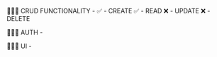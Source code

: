 👷🏻‍♀️ CRUD FUNCTIONALITY -
  ✅ - CREATE
  ✅ - READ
  ❌ - UPDATE
  ❌ - DELETE


👷🏻‍♀️ AUTH -


👷🏻‍♀️ UI -
